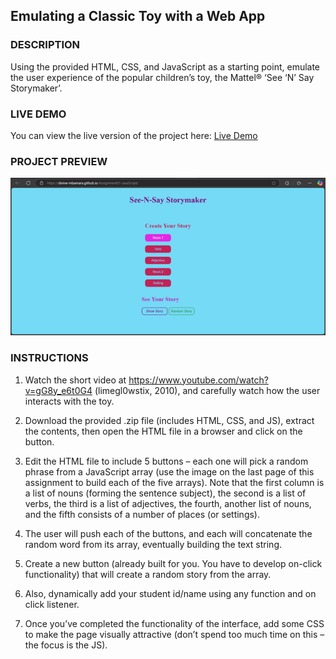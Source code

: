 ## Emulating a Classic Toy with a Web App 

### DESCRIPTION 
Using the provided HTML, CSS, and JavaScript as a starting point, emulate the user experience 
of the popular children’s toy, the Mattel® ‘See ‘N’ Say Storymaker’. 

### LIVE DEMO
You can view the live version of the project here: [Live Demo](https://divine-mbamara.github.io/Assignment01-JavaScript/)

### PROJECT PREVIEW
![Project Preview](./assignment1-javscript-preview.png)

### INSTRUCTIONS 
1. Watch the short video at https://www.youtube.com/watch?v=gG8y_e6t0G4 (limegl0wstix, 
2010), and carefully watch how the user interacts with the toy.

2. Download the provided .zip file (includes HTML, CSS, and JS), extract the contents, then 
open the HTML file in a browser and click on the button. 

3. Edit the HTML file to include 5 buttons – each one will pick a random phrase from a 
JavaScript array (use the image on the last page of this assignment to build each of the five 
arrays). Note that the first column is a list of nouns (forming the sentence subject), the second is 
a list of verbs, the third is a list of adjectives, the fourth, another list of nouns, and the fifth 
consists of a number of places (or settings). 

4. The user will push each of the buttons, and each will concatenate the random word from its 
array, eventually building the text string. 

5. Create a new button (already built for you. You have to develop on-click functionality) that 
will create a random story from the array. 

6. Also, dynamically add your student id/name using any function and on click listener. 

7. Once you’ve completed the functionality of the interface, add some CSS to make the page 
visually attractive (don’t spend too much time on this – the focus is the JS).
